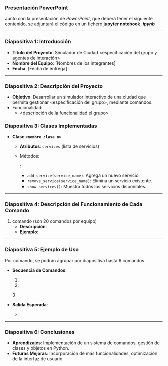 ### Presentación PowerPoint

Junto con la presentación de *PowerPoint*, que deberá tener el siguiente contenido, se adjuntará el código en un fichero **jupyter notebook**  ***.ipynb***

------

### Diapositiva 1: Introducción

- **Título del Proyecto**: Simulador de Ciudad <especificación del grupo y agentes de interación>
- **Nombre del Equipo**: [Nombres de los integrantes]
- **Fecha**: [Fecha de entrega]

------

### Diapositiva 2: Descripción del Proyecto

- **Objetivo**: Desarrollar un simulador interactivo de una ciudad que permita gestionar <especificación del grupo>, mediante comandos.
- Funcionalidad:
  - <descripción de la funcionalidad el grupo>

### Diapositiva 3: Clases Implementadas

- **Clase `<nombre clase n>`**

  - **Atributos**: `services` (lista de servicios)

  - Métodos:

    :

    - `add_service(service_name)`: Agrega un nuevo servicio.
    - `remove_service(service_name)`: Elimina un servicio existente.
    - `show_services()`: Muestra todos los servicios disponibles.

------

### Diapositiva 4: Descripción del Funcionamiento de Cada Comando

1. comando (son 20 comandos por equipo)
   - **Descripción**: 
   - **Ejemplo**: 

------

### Diapositiva 5: Ejemplo de Uso 

Por comando, se podrán agrupar por diapositiva hasta 6 comandos

- **Secuencia de Comandos**:

  1.

  2.

  3

- **Salida Esperada**:

  - 

------

### Diapositiva 6: Conclusiones

- **Aprendizajes**: Implementación de un sistema de comandos, gestión de clases y objetos en Python.
- **Futuras Mejoras**: Incorporación de más funcionalidades, optimización de la interfaz de usuario.